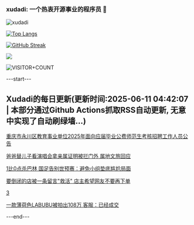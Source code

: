 ### xudadi: 一个热衷开源事业的程序员 👋

![xudadi](https://github-readme-stats-git-masterorgs-github-readme-stats-team.vercel.app/api?username=xudadi)

[![Top Langs](https://github-readme-stats.vercel.app/api/top-langs/?username=xudadi)](https://github.com/anuraghazra/github-readme-stats)

[![GitHub Streak](https://streak-stats.demolab.com?user=xudadi&locale=zh_Hans)](https://git.io/streak-stats)

![](https://raw.githubusercontent.com/xudadi/xudadi/main/assets/github-contribution-grid-snake.svg)

![VISITOR+COUNT](https://komarev.com/ghpvc/?username=xudadi&label=VISITOR+COUNT)


---start---

## Xudadi的每日更新(更新时间:2025-06-11 04:42:07 | 本部分通过Github Actions抓取RSS自动更新, 无意中实现了自动刷绿墙...)

[重庆市永川区教育事业单位2025年面向应届毕业公费师范生考核招聘工作人员公告](https://www.gongkaoleida.com/article/2444444)

[爸爸替儿子看演唱会拿亲属证明被拦门外 属地文旅回应](https://m.163.com/news/article/K1NFP0SQ055040N3.html)

[1比0点杀巴林 国足告别世预赛：避免小组垫底尴尬局面](https://m.163.com/news/article/K1NJ3U1G0514R9P4.html)

[要倒闭的店被一条留言"救活" 店主希望网友不要再下单](https://m.163.com/news/article/K1NI59B10514R9OJ.html)

[3](https://m.163.com/touch/news/sub/domestic)

[一款薄荷色LABUBU被拍出108万 客服：已经成交](https://m.163.com/news/article/K1ND8FR30511U82T.html)

---end---
